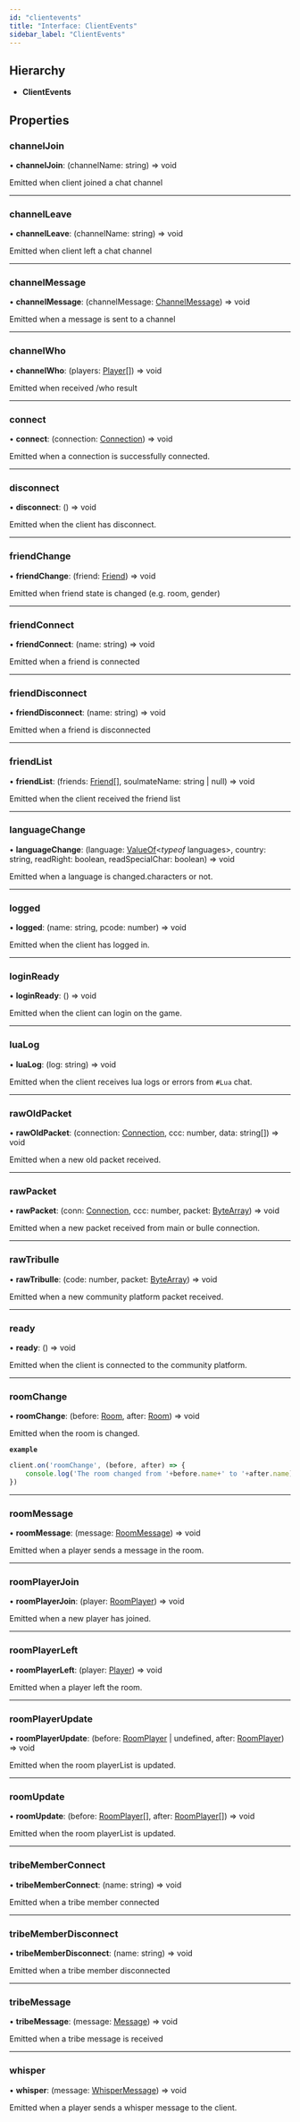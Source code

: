 ```yaml
---
id: "clientevents"
title: "Interface: ClientEvents"
sidebar_label: "ClientEvents"
---
```


## Hierarchy

* **ClientEvents**

## Properties

### channelJoin

•  **channelJoin**: (channelName: string) => void

Emitted when client joined a chat channel

___

### channelLeave

•  **channelLeave**: (channelName: string) => void

Emitted when client left a chat channel

___

### channelMessage

•  **channelMessage**: (channelMessage: [ChannelMessage](../classes/channelmessage.md)) => void

Emitted when a message is sent to a channel

___

### channelWho

•  **channelWho**: (players: [Player](../classes/player.md)[]) => void

Emitted when received /who result

___

### connect

•  **connect**: (connection: [Connection](../classes/connection.md)) => void

Emitted when a connection is successfully connected.

___

### disconnect

•  **disconnect**: () => void

Emitted when the client has disconnect.

___

### friendChange

•  **friendChange**: (friend: [Friend](../classes/friend.md)) => void

Emitted when friend state is changed (e.g. room, gender)

___

### friendConnect

•  **friendConnect**: (name: string) => void

Emitted when a friend is connected

___

### friendDisconnect

•  **friendDisconnect**: (name: string) => void

Emitted when a friend is disconnected

___

### friendList

•  **friendList**: (friends: [Friend](../classes/friend.md)[], soulmateName: string \| null) => void

Emitted when the client received the friend list

___

### languageChange

•  **languageChange**: (language: [ValueOf](../globals.md#valueof)<*typeof* languages\>, country: string, readRight: boolean, readSpecialChar: boolean) => void

Emitted when a language is changed.characters or not.

___

### logged

•  **logged**: (name: string, pcode: number) => void

Emitted when the client has logged in.

___

### loginReady

•  **loginReady**: () => void

Emitted when the client can login on the game.

___

### luaLog

•  **luaLog**: (log: string) => void

Emitted when the client receives lua logs or errors from `#Lua` chat.

___

### rawOldPacket

•  **rawOldPacket**: (connection: [Connection](../classes/connection.md), ccc: number, data: string[]) => void

Emitted when a new old packet received.

___

### rawPacket

•  **rawPacket**: (conn: [Connection](../classes/connection.md), ccc: number, packet: [ByteArray](../classes/bytearray.md)) => void

Emitted when a new packet received from main or bulle connection.

___

### rawTribulle

•  **rawTribulle**: (code: number, packet: [ByteArray](../classes/bytearray.md)) => void

Emitted when a new community platform packet received.

___

### ready

•  **ready**: () => void

Emitted when the client is connected to the community platform.

___

### roomChange

•  **roomChange**: (before: [Room](../classes/room.md), after: [Room](../classes/room.md)) => void

Emitted when the room is changed.

**`example`** 
```js
client.on('roomChange', (before, after) => {
	console.log('The room changed from '+before.name+' to '+after.name);
})
```

___

### roomMessage

•  **roomMessage**: (message: [RoomMessage](../classes/roommessage.md)) => void

Emitted when a player sends a message in the room.

___

### roomPlayerJoin

•  **roomPlayerJoin**: (player: [RoomPlayer](../classes/roomplayer.md)) => void

Emitted when a new player has joined.

___

### roomPlayerLeft

•  **roomPlayerLeft**: (player: [Player](../classes/player.md)) => void

Emitted when a player left the room.

___

### roomPlayerUpdate

•  **roomPlayerUpdate**: (before: [RoomPlayer](../classes/roomplayer.md) \| undefined, after: [RoomPlayer](../classes/roomplayer.md)) => void

Emitted when the room playerList is updated.

___

### roomUpdate

•  **roomUpdate**: (before: [RoomPlayer](../classes/roomplayer.md)[], after: [RoomPlayer](../classes/roomplayer.md)[]) => void

Emitted when the room playerList is updated.

___

### tribeMemberConnect

•  **tribeMemberConnect**: (name: string) => void

Emitted when a tribe member connected

___

### tribeMemberDisconnect

•  **tribeMemberDisconnect**: (name: string) => void

Emitted when a tribe member disconnected

___

### tribeMessage

•  **tribeMessage**: (message: [Message](../classes/message.md)) => void

Emitted when a tribe message is received

___

### whisper

•  **whisper**: (message: [WhisperMessage](../classes/whispermessage.md)) => void

Emitted when a player sends a whisper message to the client.
